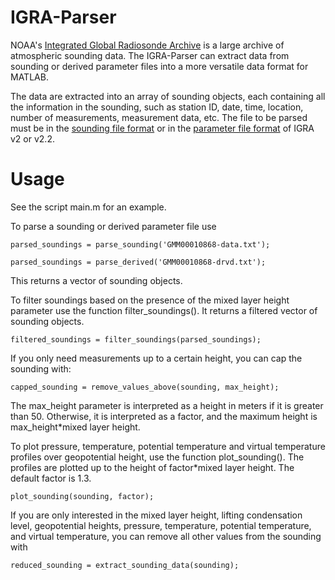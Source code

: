 # IGRA-Parser
NOAA's [Integrated Global Radiosonde Archive](https://www.ncei.noaa.gov/products/weather-balloon/integrated-global-radiosonde-archive) is a large archive of atmospheric sounding data. The IGRA-Parser can extract data from sounding or derived parameter files into a more versatile data format for MATLAB. 

The data are extracted into an array of sounding objects, each containing all the information in the sounding, such as station ID, date, time, location, number of measurements, measurement data, etc. The file to be parsed must be in the [sounding file format](https://www.ncei.noaa.gov/data/integrated-global-radiosonde-archive/doc/igra2-data-format.txt) or in the [parameter file format](https://www.ncei.noaa.gov/data/integrated-global-radiosonde-archive/doc/igra2-derived-format.txt) of IGRA v2 or v2.2.

# Usage
See the script main.m for an example.

To parse a sounding or derived parameter file use
```
parsed_soundings = parse_sounding('GMM00010868-data.txt');

parsed_soundings = parse_derived('GMM00010868-drvd.txt');
```
This returns a vector of sounding objects.

To filter soundings based on the presence of the mixed layer height parameter use the function filter_soundings(). It returns a filtered vector of sounding objects.
```
filtered_soundings = filter_soundings(parsed_soundings);
```
If you only need measurements up to a certain height, you can cap the sounding with:
```
capped_sounding = remove_values_above(sounding, max_height);
```
The max_height parameter is interpreted as a height in meters if it is greater than 50. Otherwise, it is interpreted as a factor, and the maximum height is max_height\*mixed layer height.

To plot pressure, temperature, potential temperature and virtual temperature profiles over geopotential height, use the function plot_sounding(). The profiles are plotted up to the height of factor\*mixed layer height. The default factor is 1.3.
```
plot_sounding(sounding, factor);
```
If you are only interested in the mixed layer height, lifting condensation level, geopotential heights, pressure, temperature, potential temperature, and virtual temperature, you can remove all other values from the sounding with
```
reduced_sounding = extract_sounding_data(sounding);
```
